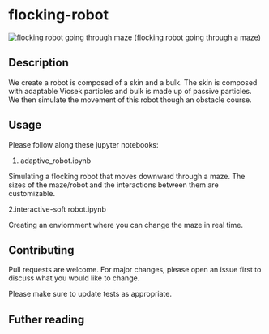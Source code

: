 # flocking-robot
![flocking robot going through maze](https://drive.google.com/uc?export=view&id=1zdsMRSZ0NHLJVn6v9AUTCp8vpAHLUroo)
(flocking robot going through a maze)


## Description

We create a robot is composed of a skin and a bulk. The skin is composed with adaptable Vicsek particles and bulk is made up of passive particles. We then simulate the movement of this robot though an obstacle course. 


## Usage

Please follow along these jupyter notebooks:

1. adaptive_robot.ipynb 

Simulating a flocking robot that moves downward through a maze. The sizes of the maze/robot and the interactions between them are customizable.

2.interactive-soft robot.ipynb

Creating an enviornment where you can change the maze in real time.

## Contributing
Pull requests are welcome. For major changes, please open an issue first to discuss what you would like to change.

Please make sure to update tests as appropriate.

## Futher reading

